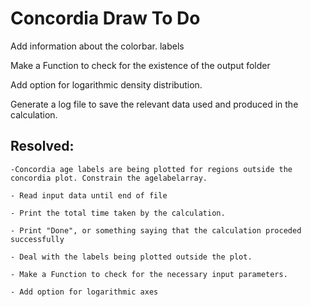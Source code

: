 # Concordia Draw To Do


Add information about the colorbar. labels

Make a Function to check for the existence of the output folder

Add option for logarithmic density distribution.

Generate a log file to save the relevant data used and produced in the calculation.



Resolved:
--------------------------------------------   
    -Concordia age labels are being plotted for regions outside the concordia plot. Constrain the agelabelarray.

    - Read input data until end of file

    - Print the total time taken by the calculation.

    - Print "Done", or something saying that the calculation proceded successfully

    - Deal with the labels being plotted outside the plot.

    - Make a Function to check for the necessary input parameters.

    - Add option for logarithmic axes
